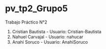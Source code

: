 # pv_tp2_Grupo5
Trabajo Práctico N°2

1. Cristian Bautista - Usuario: Cristian-Bautista
2. Nahuel Carvajal - Usuario: nahucar
3. Anahi Soruco - Usuario: AnahiSoruco